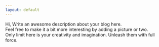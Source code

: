 ```yaml
---
layout: default
---
```


Hi, Write an awesome description about your blog here.  
Feel free to make it a bit more interesting by adding a picture or two.  
Only limit here is your creativity and imagination. Unleash them with full force.  

